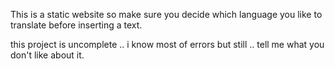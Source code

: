 This is a static website
so make sure you decide which language you like to translate before inserting a text.


this project is uncomplete .. i know most of errors but still .. tell me what you don't like about it.